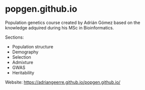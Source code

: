 # popgen.github.io
Population genetics course created by Adrián Gómez based on the knowledge adquired during his MSc in Bioinformatics.

Sections:
 - Population structure
 - Demography
 - Selection
 - Admixture
 - GWAS
 - Heritability

Website: https://adriangeerre.github.io/popgen.github.io/
